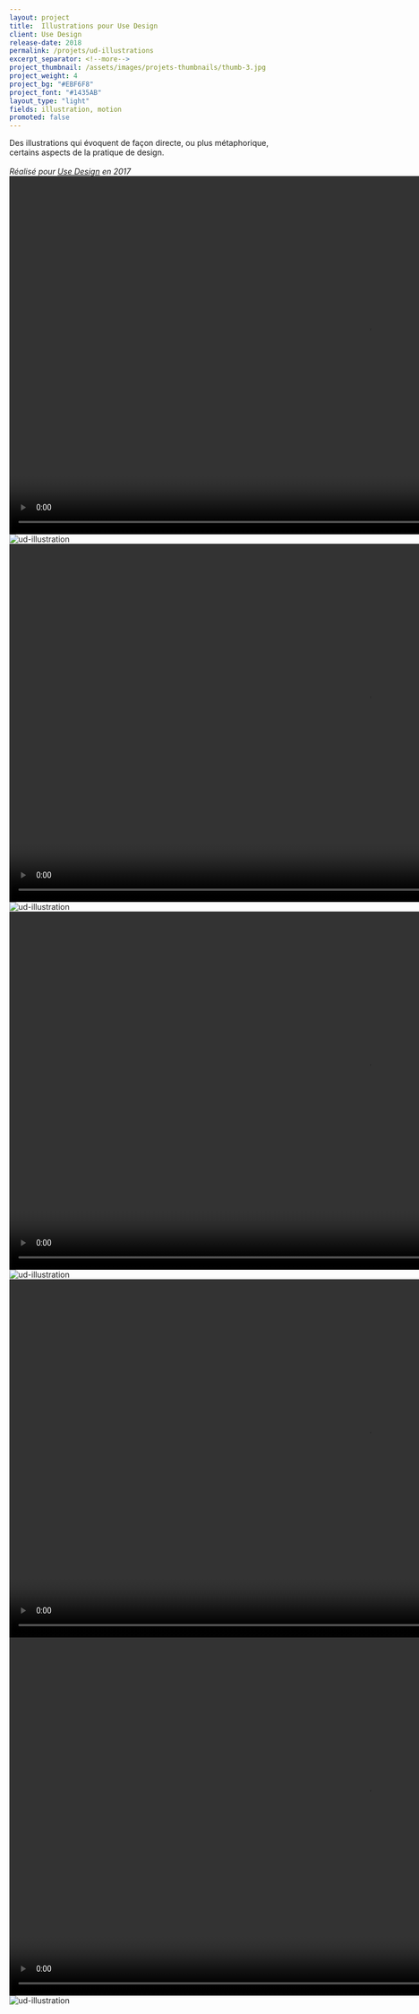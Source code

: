 ```yaml
---
layout: project
title:  Illustrations pour Use Design
client: Use Design
release-date: 2018
permalink: /projets/ud-illustrations
excerpt_separator: <!--more-->
project_thumbnail: /assets/images/projets-thumbnails/thumb-3.jpg
project_weight: 4
project_bg: "#EBF6F8"
project_font: "#1435AB"
layout_type: "light"
fields: illustration, motion
promoted: false
---
```

Des illustrations qui évoquent de façon directe, ou plus métaphorique, certains aspects de la pratique de design.
<br/><br/>
*Réalisé pour [Use Design](http://www.use-design.com) en 2017*
<video src="/assets/images/projets/ud-illustrations/ud-1.m4v" autoplay width="1280"></video>
![ud-illustration](/assets/images/projets/ud-illustrations/ud-illustrations-woman.jpg)
<video src="/assets/images/projets/ud-illustrations/ud-2.m4v" autoplay loop width="1280"></video>
![ud-illustration](/assets/images/projets/ud-illustrations/ud-illustrations-dev.jpg)
<video src="/assets/images/projets/ud-illustrations/ud-3.m4v" autoplay loop width="1280"></video>
![ud-illustration](/assets/images/projets/ud-illustrations/ud-illustrations-punk.jpg)
<video src="/assets/images/projets/ud-illustrations/ud-4.m4v" autoplay loop width="1280"></video>
<video src="/assets/images/projets/ud-illustrations/ud-boats.m4v" autoplay loop width="1280"></video>
![ud-illustration](/assets/images/projets/ud-illustrations/ud-illustrations-sheets.jpg)
